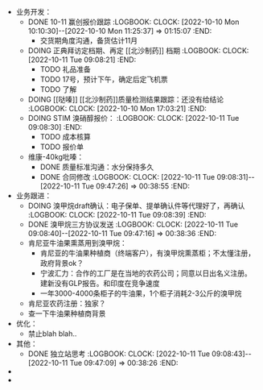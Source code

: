 - 业务开发：
	- DONE 10-11 赢创报价跟踪
	  :LOGBOOK:
	  CLOCK: [2022-10-10 Mon 10:10:30]--[2022-10-10 Mon 11:25:37] =>  01:15:07
	  :END:
		- 交货期角度沟通，备货估计11月
	- DOING 正典拜访定档期、再定 [[北沙制药]] 档期
	  :LOGBOOK:
	  CLOCK: [2022-10-11 Tue 09:08:21]
	  :END:
		- TODO 礼品准备
		- TODO 17号，预计下午，确定后定飞机票
		- TODO 了解
	- DOING [[哒嗪]] [[北沙制药]]质量检测结果跟踪：还没有给结论
	  :LOGBOOK:
	  CLOCK: [2022-10-10 Mon 17:03:21]
	  :END:
	- DOING STIM 溴硝醇报价：
	  :LOGBOOK:
	  CLOCK: [2022-10-11 Tue 09:08:30]
	  :END:
		- TODO 成本核算
		- TODO 报价单
	- 维康-40kg吡嗪：
		- DONE 质量标准沟通：水分保持多久
		- DONE 合同修改
		  :LOGBOOK:
		  CLOCK: [2022-10-11 Tue 09:08:31]--[2022-10-11 Tue 09:47:26] =>  00:38:55
		  :END:
- 业务跟进：
	- DOING 溴甲烷draft确认：电子保单、提单确认件等代理好了，再确认
	  :LOGBOOK:
	  CLOCK: [2022-10-11 Tue 09:08:39]
	  :END:
	- DONE 溴甲烷三方协议发送
	  :LOGBOOK:
	  CLOCK: [2022-10-11 Tue 09:08:40]--[2022-10-11 Tue 09:47:16] =>  00:38:36
	  :END:
	- 肯尼亚牛油果熏蒸用到溴甲烷：
		- 肯尼亚的牛油果种植商（终端客户），有溴甲烷熏蒸柜；不太懂注册，政府背景ok？
		- 宁波汇力：合作的工厂是在当地的农药公司；同意以日出名义注册。建新没有GLP报告。和印度在竞争速度
		- 一年3000-4000条柜子的牛油果，1个柜子消耗2-3公斤的溴甲烷
	- 肯尼亚农药注册：独家？
	- 查一下牛油果种植商背景
- 优化：
	- 禁止blah blah..
- 其他：
	- DONE 独立站思考
	  :LOGBOOK:
	  CLOCK: [2022-10-11 Tue 09:08:43]--[2022-10-11 Tue 09:47:09] =>  00:38:26
	  :END:
-
-